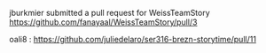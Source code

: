 jburkmier submitted a pull request for WeissTeamStory https://github.com/fanayaal/WeissTeamStory/pull/3

oali8 : https://github.com/juliedelaro/ser316-brezn-storytime/pull/11

